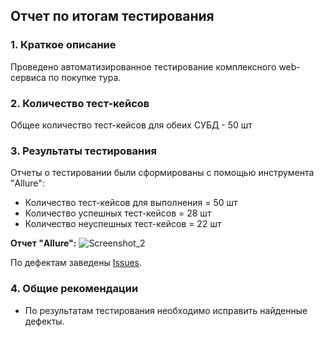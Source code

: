 ## Отчет по итогам тестирования

### 1. Краткое описание
Проведено автоматизированное тестирование комплексного web-сервиса по покупке тура.

### 2. Количество тест-кейсов
Общее количество тест-кейсов для обеих СУБД - 50 шт

### 3. Результаты тестирования
Отчеты о тестировании были сформированы с помощью инструмента "Allure":
* Количество тест-кейсов для выполнения = 50 шт
* Количество успешных тест-кейсов = 28 шт
* Количество неуспешных тест-кейсов = 22 шт

**Отчет "Allure":**
![Screenshot_2](https://user-images.githubusercontent.com/92928675/165066874-9623cc00-92e3-491a-b78f-36e265d4c416.jpg)

По дефектам заведены [Issues](https://github.com/Marusya-Belova/Diplom/issues).

### 4. Общие рекомендации
* По результатам тестирования необходимо исправить найденные дефекты.

